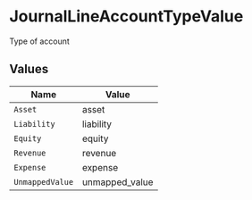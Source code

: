 # JournalLineAccountTypeValue

Type of account


## Values

| Name            | Value           |
| --------------- | --------------- |
| `Asset`         | asset           |
| `Liability`     | liability       |
| `Equity`        | equity          |
| `Revenue`       | revenue         |
| `Expense`       | expense         |
| `UnmappedValue` | unmapped_value  |